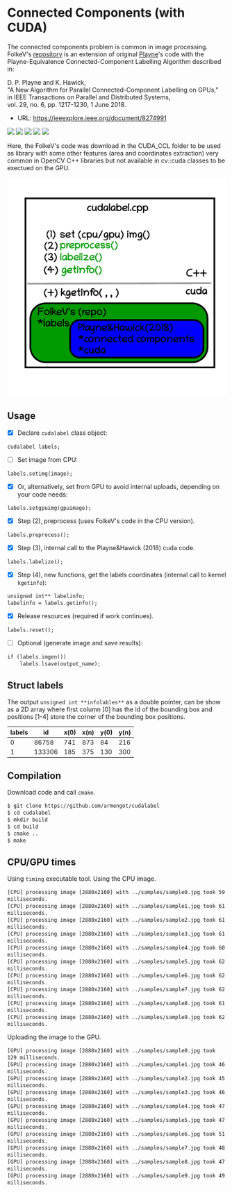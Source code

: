# Connected Components (with CUDA)
The connected components problem is common in image processing. FolkeV's [repository](https://github.com/FolkeV/CUDA_CCL) is an extension of original [Playne](https://github.com/DanielPlayne/playne-equivalence-algorithm)'s code with the Playne-Equivalence Connected-Component Labelling Algorithm described in:

D. P. Playne and K. Hawick,<br/>
"A New Algorithm for Parallel Connected-Component Labelling on GPUs,"<br/>
in IEEE Transactions on Parallel and Distributed Systems,<br/>
vol. 29, no. 6, pp. 1217-1230, 1 June 2018.<br/>
* URL: https://ieeexplore.ieee.org/document/8274991

<img src="https://img.shields.io/badge/cuda-30%25-red">&nbsp;<img src="https://img.shields.io/badge/C%2FC%2B%2B-100%25-green">&nbsp;<img src="https://img.shields.io/badge/CMakelists.txt-tested-blue">&nbsp;<img src="https://img.shields.io/badge/Ubuntu-20.4-pink">&nbsp;<img src="https://img.shields.io/badge/Ubuntu-22.4-gold">


Here, the FolkeV's code was download in the CUDA_CCL folder to be used as library with some other features (area and coordinates extraction) very common in OpenCV C++ libraries but not available in cv::cuda classes to be exectued on the GPU.

![doc](doc.gif)

## Usage

- [x] Declare ```cudalabel``` class object:
```
cudalabel labels;
```
- [ ] Set image from CPU:
```
labels.setimg(image);
```
- [x] Or, alternatively, set from GPU to avoid internal uploads, depending on your code needs:
```
labels.setgpuimg(gpuimage);
```
- [x] Step (2), preprocess (uses FolkeV's code in the CPU version).
```
labels.preprocess();
```
- [x] Step (3), internal call to the Playne&Hawick (2018) cuda code.
```
labels.labelize();
```
- [x] Step (4), new functions, get the labels coordinates (internal call to kernel ```kgetinfo```):
```
unsigned int** labelinfo;
labelinfo = labels.getinfo();
```
- [x] Release resources (required if work continues).
```
labels.reset();
```
- [ ] Optional (generate image and save results):
```
if (labels.imgen())
    labels.lsave(output_name);  
```

## Struct labels

The output ```unsigned int **infolables**``` as a double pointer, can be show as a 2D array where first column [0] has the id of the bounding box and positions [1-4] store the corner of the bounding box positions.

| labels |     id | x(0) | x(n) | y(0) | y(n) |
|--------|--------|------|------|------|------|
|      0 |  86758 |  741 |  873 |   84 |  216 |
|      1 | 133306 |  185 |  375 |  130 |  300 |


## Compilation
Download code and call ```cmake```.
```
$ git clone https://github.com/armengot/cudalabel
$ cd cudalabel
$ mkdir build
$ cd build
$ cmake ..
$ make
```

## CPU/GPU times
Using ```timing``` executable tool.
Using the CPU image.
```
[CPU] processing image [2880x2160] with ../samples/sample0.jpg took 59 milliseconds.
[CPU] processing image [2880x2160] with ../samples/sample1.jpg took 61 milliseconds.
[CPU] processing image [2880x2160] with ../samples/sample2.jpg took 61 milliseconds.
[CPU] processing image [2880x2160] with ../samples/sample3.jpg took 61 milliseconds.
[CPU] processing image [2880x2160] with ../samples/sample4.jpg took 60 milliseconds.
[CPU] processing image [2880x2160] with ../samples/sample5.jpg took 62 milliseconds.
[CPU] processing image [2880x2160] with ../samples/sample6.jpg took 62 milliseconds.
[CPU] processing image [2880x2160] with ../samples/sample7.jpg took 62 milliseconds.
[CPU] processing image [2880x2160] with ../samples/sample8.jpg took 61 milliseconds.
[CPU] processing image [2880x2160] with ../samples/sample9.jpg took 62 milliseconds.
```
Uploading the image to the GPU.
```
[GPU] processing image [2880x2160] with ../samples/sample0.jpg took 129 milliseconds.
[GPU] processing image [2880x2160] with ../samples/sample1.jpg took 46  milliseconds.
[GPU] processing image [2880x2160] with ../samples/sample2.jpg took 45  milliseconds.
[GPU] processing image [2880x2160] with ../samples/sample3.jpg took 46  milliseconds.
[GPU] processing image [2880x2160] with ../samples/sample4.jpg took 47  milliseconds.
[GPU] processing image [2880x2160] with ../samples/sample5.jpg took 47  milliseconds.
[GPU] processing image [2880x2160] with ../samples/sample6.jpg took 51  milliseconds.
[GPU] processing image [2880x2160] with ../samples/sample7.jpg took 48  milliseconds.
[GPU] processing image [2880x2160] with ../samples/sample8.jpg took 47  milliseconds.
[GPU] processing image [2880x2160] with ../samples/sample9.jpg took 49  milliseconds.
```

